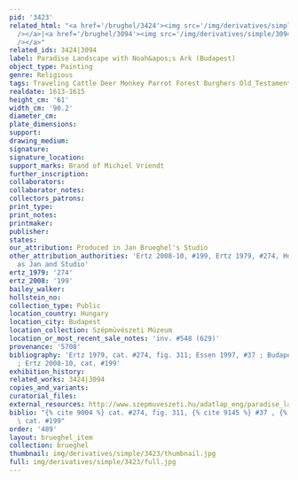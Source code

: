```yaml
---
pid: '3423'
related_html: "<a href='/brughel/3424'><img src='/img/derivatives/simple/3424/thumbnail.jpg'
  /></a>|<a href='/brughel/3094'><img src='/img/derivatives/simple/3094/thumbnail.jpg'
  /></a>"
related_ids: 3424|3094
label: Paradise Landscape with Noah&apos;s Ark (Budapest)
object_type: Painting
genre: Religious
tags: Traveling Cattle Deer Monkey Parrot Forest Burghers Old_Testament Paradise
realdate: 1613-1615
height_cm: '61'
width_cm: '90.2'
diameter_cm: 
plate_dimensions: 
support: 
drawing_medium: 
signature: 
signature_location: 
support_marks: Brand of Michiel Vriendt
further_inscription: 
collaborators: 
collaborator_notes: 
collectors_patrons: 
print_type: 
print_notes: 
printmaker: 
publisher: 
states: 
our_attribution: Produced in Jan Brueghel's Studio
other_attribution_authorities: 'Ertz 2008-10, #199, Ertz 1979, #274, Honig database
  as Jan and Studio'
ertz_1979: '274'
ertz_2008: '199'
bailey_walker: 
hollstein_no: 
collection_type: Public
location_country: Hungary
location_city: Budapest
location_collection: Szépmüvészeti Múzeum
location_or_most_recent_sale_notes: 'inv. #548 (629)'
provenance: '5708'
bibliography: 'Ertz 1979, cat. #274, fig. 311; Essen 1997, #37 ; Budapest 2000, p.29
  ; Ertz 2008-10, cat. #199'
exhibition_history: 
related_works: 3424|3094
copies_and_variants: 
curatorial_files: 
external_resources: http://www.szepmuveszeti.hu/adatlap_eng/paradise_landscape_with_the_animals_10235
biblio: "{% cite 9004 %} cat. #274, fig. 311, {% cite 9145 %} #37 , {% cite 8900 %}
  \ cat. #199"
order: '489'
layout: brueghel_item
collection: brueghel
thumbnail: img/derivatives/simple/3423/thumbnail.jpg
full: img/derivatives/simple/3423/full.jpg
---
```

